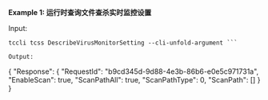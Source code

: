 **Example 1: 运行时查询文件查杀实时监控设置**



Input: 

```
tccli tcss DescribeVirusMonitorSetting --cli-unfold-argument ```

Output: 
```
{
    "Response": {
        "RequestId": "b9cd345d-9d88-4e3b-86b6-e0e5c971731a",
        "EnableScan": true,
        "ScanPathAll": true,
        "ScanPathType": 0,
        "ScanPath": []
    }
}
```

